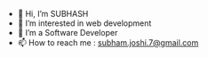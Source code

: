 - 👋 Hi, I’m SUBHASH
- 👀 I’m interested in web development
- 🌱 I’m a Software Developer
- 📫 How to reach me : subham.joshi.7@gmail.com

<!---
subhash122/subhash122 is a ✨ special ✨ repository because its `README.md` (this file) appears on your GitHub profile.
You can click the Preview link to take a look at your changes.
--->
